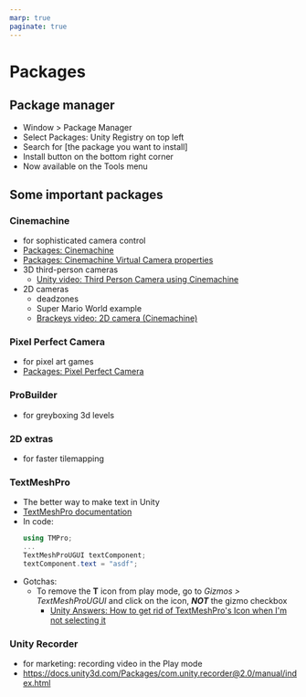 ```yaml
---
marp: true
paginate: true
---
```

<!-- headingDivider: 3 -->
<!-- class: default -->

# Packages
## Package manager

* Window > Package Manager
* Select Packages: Unity Registry on top left
* Search for [the package you want to install]
* Install button on the bottom right corner
* Now available on the Tools menu

## Some important packages

### Cinemachine
  * for sophisticated camera control
  * [Packages: Cinemachine](https://docs.unity3d.com/Packages/com.unity.cinemachine@2.3/manual/index.html)
  * [Packages: Cinemachine Virtual Camera properties](https://docs.unity3d.com/Packages/com.unity.cinemachine@2.3/manual/CinemachineVirtualCamera.html)
  * 3D third-person cameras
    * [Unity video: Third Person Camera using Cinemachine](https://www.youtube.com/watch?v=537B1kJp9YQ)
  * 2D cameras
    * deadzones
    * Super Mario World example
    * [Brackeys video: 2D camera (Cinemachine)](https://www.youtube.com/watch?v=2jTY11Am0Ig)

### Pixel Perfect Camera
  * for pixel art games
  * [Packages: Pixel Perfect Camera](https://docs.unity3d.com/Packages/com.unity.2d.pixel-perfect@1.0/manual/index.html)
### ProBuilder
  * for greyboxing 3d levels
### 2D extras
  * for faster tilemapping

### TextMeshPro
  * The better way to make text in Unity
  * [TextMeshPro documentation](http://digitalnativestudios.com/textmeshpro/docs/)
  * In code:
    ```c#
    using TMPro;
    ...
    TextMeshProUGUI textComponent;
    textComponent.text = "asdf";
    ```
  * Gotchas:
    * To remove the **T** icon from play mode, go to *Gizmos > TextMeshProUGUI* and click on the icon, ***NOT*** the gizmo checkbox
      * [Unity Answers: How to get rid of TextMeshPro's Icon when I'm not selecting it](https://answers.unity.com/questions/1582647/how-to-get-rid-of-textmeshpros-icon-when-im-not-se.html)


### Unity Recorder
  * for marketing: recording video in the Play mode
  * https://docs.unity3d.com/Packages/com.unity.recorder@2.0/manual/index.html